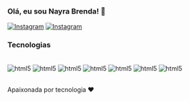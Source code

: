 ### Olá, eu sou Nayra Brenda! 👋
[![Instagram](https://img.shields.io/badge/Instagram-E4405F?style=for-the-badge&logo=instagram&logoColor=white)](https://www.instagram.com/nayrabrenda/)
[![Instagram](https://img.shields.io/badge/LinkedIn-0077B5?style=for-the-badge&logo=linkedin&logoColor=white)](https://www.linkedin.com/in/nayra-brenda-29273816a/)

### Tecnologias 

<div style="display: inline_block"><br/>
<img align='center' alt='html5' src='https://img.shields.io/badge/HTML5-E34F26?style=for-the-badge&logo=html5&logoColor=white' />
<img align='center' alt='html5' src='https://img.shields.io/badge/CSS3-1572B6?style=for-the-badge&logo=css3&logoColor=white' />
<img align='center' alt='html5' src='https://img.shields.io/badge/JavaScript-323330?style=for-the-badge&logo=javascript&logoColor=F7DF1E' />
<img align='center' alt='html5' src='https://img.shields.io/badge/React-20232A?style=for-the-badge&logo=react&logoColor=61DAFB' />
<img align='center' alt='html5' src='https://img.shields.io/badge/TypeScript-007ACC?style=for-the-badge&logo=typescript&logoColor=white' />
<img align='center' alt='html5' src='https://img.shields.io/badge/Sass-CC6699?style=for-the-badge&logo=sass&logoColor=white' />
<img align='center' alt='html5' src='https://img.shields.io/badge/Bootstrap-563D7C?style=for-the-badge&logo=bootstrap&logoColor=white' />
</div><br/>

Apaixonada por tecnologia ❤️

